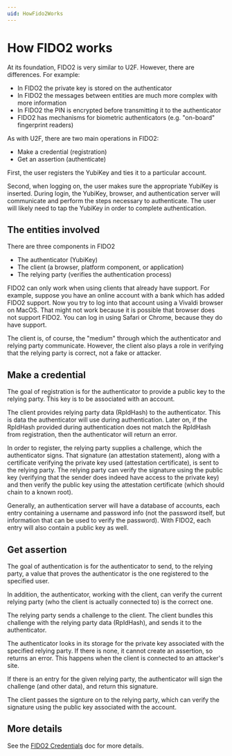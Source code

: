```yaml
---
uid: HowFido2Works
---
```


<!-- Copyright 2021 Yubico AB

Licensed under the Apache License, Version 2.0 (the "License");
you may not use this file except in compliance with the License.
You may obtain a copy of the License at

    http://www.apache.org/licenses/LICENSE-2.0

Unless required by applicable law or agreed to in writing, software
distributed under the License is distributed on an "AS IS" BASIS,
WITHOUT WARRANTIES OR CONDITIONS OF ANY KIND, either express or implied.
See the License for the specific language governing permissions and
limitations under the License. -->

# How FIDO2 works

At its foundation, FIDO2 is very similar to U2F. However, there are differences. For
example:

- In FIDO2 the private key is stored on the authenticator
- In FIDO2 the messages between entities are much more complex with more information
- In FIDO2 the PIN is encrypted before transmitting it to the authenticator
- FIDO2 has mechanisms for biometric authenticators (e.g. "on-board" fingerprint readers)

As with U2F, there are two main operations in FIDO2:

- Make a credential (registration)
- Get an assertion (authenticate)

First, the user registers the YubiKey and ties it to a particular account.

Second, when logging on, the user makes sure the appropriate YubiKey is inserted. During
login, the YubiKey, browser, and authentication server will communicate and perform the
steps necessary to authenticate. The user will likely need to tap the YubiKey in order to
complete authentication.

## The entities involved

There are three components in FIDO2

- The authenticator (YubiKey)
- The client (a browser, platform component, or application)
- The relying party (verifies the authentication process)

FIDO2 can only work when using clients that already have support. For example, suppose you
have an online account with a bank which has added FIDO2 support. Now you try to log into
that account using a Vivaldi browser on MacOS. That might not work because it is possible
that browser does not support FIDO2. You can log in using Safari or Chrome, because they
do have support.

The client is, of course, the "medium" through which the authenticator and relying party
communicate. However, the client also plays a role in verifying that the relying party is
correct, not a fake or attacker.

## Make a credential

The goal of registration is for the authenticator to provide a public key to the relying
party. This key is to be associated with an account.

The client provides relying party data (RpIdHash) to the authenticator. This is data the
authenticator will use during authentication. Later on, if the RpIdHash provided during
authentication does not match the RpIdHash from registration, then the authenticator will
return an error.

In order to register, the relying party supplies a challenge, which the authenticator
signs. That signature (an attestation statement), along with a certificate verifying the
private key used (attestation certificate), is sent to the relying party. The relying
party can verify the signature using the public key (verifying that the sender does indeed
have access to the private key) and then verify the public key using the attestation
certificate (which should chain to a known root).

Generally, an authentication server will have a database of accounts, each entry
containing a username and password info (not the password itself, but information that can
be used to verify the password). With FIDO2, each entry will also contain a public key as
well.

## Get assertion

The goal of authentication is for the authenticator to send, to the relying party, a value
that proves the authenticator is the one registered to the specified user.

In addition, the authenticator, working with the client, can verify the current relying
party (who the client is actually connected to) is the correct one.

The relying party sends a challenge to the client. The client bundles this challenge with
the relying party data (RpIdHash), and sends it to the authenticator.

The authenticator looks in its storage for the private key associated with the specified
relying party. If there is none, it cannot create an assertion, so returns an error. This
happens when the client is connected to an attacker's site.

If there is an entry for the given relying party, the authenticator will sign the
challenge (and other data), and return this signature.

The client passes the signture on to the relying party, which can verify the signature
using the public key associated with the account.

## More details

See the [FIDO2 Credentials](xref:Fido2Credentials) doc for more details.
